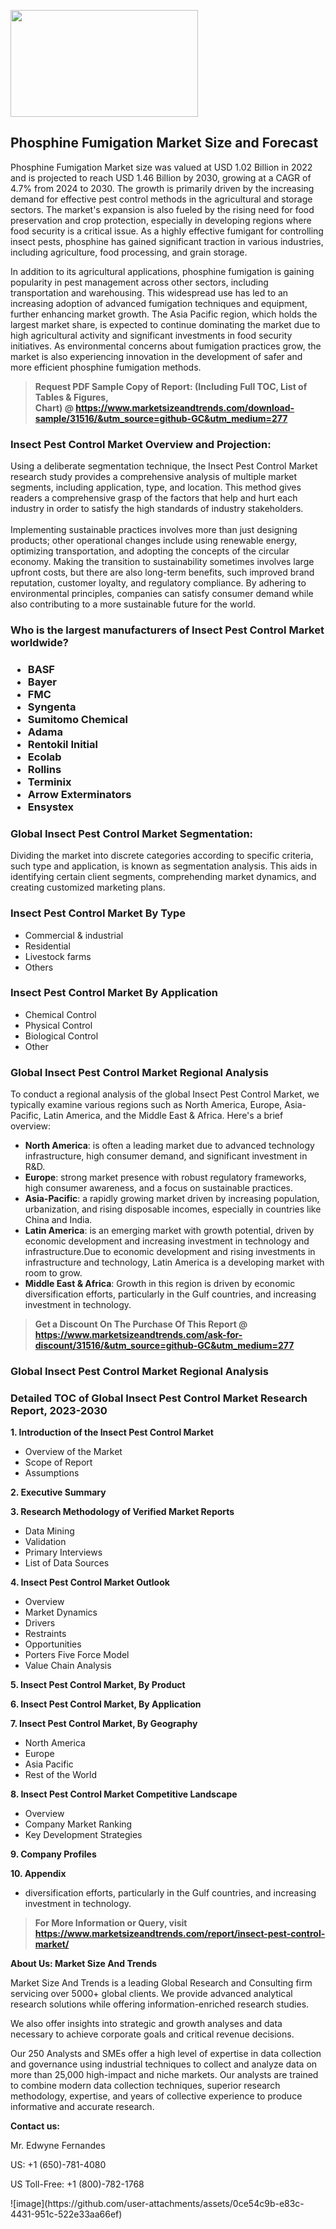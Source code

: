 <p><img class="alignnone size-medium wp-image-20088" src="https://ffe5etoiles.com/wp-content/uploads/2024/12/MST1-300x171.png" alt="" width="300" height="171" /></p><h2>Phosphine Fumigation Market Size and Forecast</h2><p>Phosphine Fumigation Market size was valued at USD 1.02 Billion in 2022 and is projected to reach USD 1.46 Billion by 2030, growing at a CAGR of 4.7% from 2024 to 2030. The growth is primarily driven by the increasing demand for effective pest control methods in the agricultural and storage sectors. The market's expansion is also fueled by the rising need for food preservation and crop protection, especially in developing regions where food security is a critical issue. As a highly effective fumigant for controlling insect pests, phosphine has gained significant traction in various industries, including agriculture, food processing, and grain storage.</p><p>In addition to its agricultural applications, phosphine fumigation is gaining popularity in pest management across other sectors, including transportation and warehousing. This widespread use has led to an increasing adoption of advanced fumigation techniques and equipment, further enhancing market growth. The Asia Pacific region, which holds the largest market share, is expected to continue dominating the market due to high agricultural activity and significant investments in food security initiatives. As environmental concerns about fumigation practices grow, the market is also experiencing innovation in the development of safer and more efficient phosphine fumigation methods.</p></p><blockquote id="" class=""><strong>Request PDF Sample Copy of Report: (Including Full TOC, List of Tables &amp; Figures, Chart)&nbsp;@&nbsp;<strong><a href="https://www.marketsizeandtrends.com/download-sample/31516/&utm_source=github-GC&utm_medium=277" target="_blank">https://www.marketsizeandtrends.com/download-sample/31516/&utm_source=github-GC&utm_medium=277</a></strong></strong></blockquote><h3 id="" class="">Insect Pest Control Market&nbsp;Overview and Projection:</h3><p id="" class="">Using a deliberate segmentation technique, the Insect Pest Control Market research study provides a comprehensive analysis of multiple market segments, including application, type, and location. This method gives readers a comprehensive grasp of the factors that help and hurt each industry in order to satisfy the high standards of industry stakeholders. <br /> <br />Implementing sustainable practices involves more than just designing products; other operational changes include using renewable energy, optimizing transportation, and adopting the concepts of the circular economy. Making the transition to sustainability sometimes involves large upfront costs, but there are also long-term benefits, such improved brand reputation, customer loyalty, and regulatory compliance. By adhering to environmental principles, companies can satisfy consumer demand while also contributing to a more sustainable future for the world.</p><h3 id="" class="">Who is the largest manufacturers of&nbsp;Insect Pest Control Market worldwide?</h3><h3 class=""><p><ul><li>BASF </li><li> Bayer </li><li> FMC </li><li> Syngenta </li><li> Sumitomo Chemical </li><li> Adama </li><li> Rentokil Initial </li><li> Ecolab </li><li> Rollins </li><li> Terminix </li><li> Arrow Exterminators </li><li> Ensystex</li></ul></p></h3><h3 id="" class="">Global&nbsp;Insect Pest Control Market Segmentation:</h3><p id="" class="">Dividing the market into discrete categories according to specific criteria, such type and application, is known as segmentation analysis. This aids in identifying certain client segments, comprehending market dynamics, and creating customized marketing plans.</p><h3 id="" class="">Insect Pest Control Market&nbsp;By Type</h3><p><p><ul><li>Commercial & industrial </li><li> Residential </li><li> Livestock farms </li><li> Others</p></li></ul></p></p><h3 id="" class="">Insect Pest Control Market&nbsp;By Application</h3><p class=""><p><ul><li>Chemical Control </li><li> Physical Control </li><li> Biological Control </li><li> Other</li></ul></p></p><h3 id="" class="">Global Insect Pest Control Market Regional Analysis</h3><p id="" class="">To conduct a regional analysis of the global Insect Pest Control Market, we typically examine various regions such as North America, Europe, Asia-Pacific, Latin America, and the Middle East &amp; Africa. Here's a brief overview:</p><ul><li><strong>North America</strong>: is often a leading market due to advanced technology infrastructure, high consumer demand, and significant investment in R&amp;D.</li><li><strong>Europe</strong>: strong market presence with robust regulatory frameworks, high consumer awareness, and a focus on sustainable practices.</li><li><strong>Asia-Pacific</strong>: a rapidly growing market driven by increasing population, urbanization, and rising disposable incomes, especially in countries like China and India.</li><li><strong>Latin America</strong>: is an emerging market with growth potential, driven by economic development and increasing investment in technology and infrastructure.Due to economic development and rising investments in infrastructure and technology, Latin America is a developing market with room to grow.</li><li><strong>Middle East &amp; Africa</strong>: Growth in this region is driven by economic diversification efforts, particularly in the Gulf countries, and increasing investment in technology.</li></ul><blockquote id="" class=""><strong>Get a Discount On The Purchase Of This Report @ <strong><a href="https://www.marketsizeandtrends.com/ask-for-discount/31516/&utm_source=github-GC&utm_medium=277" target="_blank">https://www.marketsizeandtrends.com/ask-for-discount/31516/&utm_source=github-GC&utm_medium=277</a></strong></strong></blockquote><h3 id="" class="">Global Insect Pest Control Market Regional Analysis</h3><h3 id="" class="">Detailed TOC of Global Insect Pest Control Market Research Report, 2023-2030</h3><p id="" class=""><strong>1. Introduction of the Insect Pest Control Market</strong></p><ul><li>Overview of the Market</li><li>Scope of Report</li><li>Assumptions</li></ul><p id="" class=""><strong>2. Executive Summary</strong></p><p id="" class=""><strong>3. Research Methodology of Verified Market Reports</strong></p><ul><li>Data Mining</li><li>Validation</li><li>Primary Interviews</li><li>List of Data Sources</li></ul><p id="" class=""><strong>4. Insect Pest Control Market Outlook</strong></p><ul><li>Overview</li><li>Market Dynamics</li><li>Drivers</li><li>Restraints</li><li>Opportunities</li><li>Porters Five Force Model</li><li>Value Chain Analysis</li></ul><p id="" class=""><strong>5. Insect Pest Control Market, By Product</strong></p><p id="" class=""><strong>6. Insect Pest Control Market, By Application</strong></p><p id="" class=""><strong>7. Insect Pest Control Market, By Geography</strong></p><ul><li>North America</li><li>Europe</li><li>Asia Pacific</li><li>Rest of the World</li></ul><p id="" class=""><strong>8. Insect Pest Control Market Competitive Landscape</strong></p><ul><li>Overview</li><li>Company Market Ranking</li><li>Key Development Strategies</li></ul><p id="" class=""><strong>9. Company Profiles</strong></p><p id="" class=""><strong>10. Appendix</strong></p><ul><li>diversification efforts, particularly in the Gulf countries, and increasing investment in technology.</li></ul><blockquote id="" class=""><strong>For More Information or Query, visit <strong><strong><a href="https://www.marketsizeandtrends.com/report/insect-pest-control-market/" target="_blank">https://www.marketsizeandtrends.com/report/insect-pest-control-market/</a></strong></strong></strong></blockquote><p id="" class=""><strong>About Us: Market Size And Trends</strong></p><p id="" class="">Market Size And Trends is a leading Global Research and Consulting firm servicing over 5000+ global clients. We provide advanced analytical research solutions while offering information-enriched research studies.</p><p id="" class="">We also offer insights into strategic and growth analyses and data necessary to achieve corporate goals and critical revenue decisions.</p><p id="" class="">Our 250 Analysts and SMEs offer a high level of expertise in data collection and governance using industrial techniques to collect and analyze data on more than 25,000 high-impact and niche markets. Our analysts are trained to combine modern data collection techniques, superior research methodology, expertise, and years of collective experience to produce informative and accurate research.</p><p id="" class=""><strong>Contact us:</strong></p><p id="" class="">Mr. Edwyne Fernandes</p><p id="" class="">US: +1 (650)-781-4080</p><p id="" class="">US Toll-Free: +1 (800)-782-1768</p>
![image](https://github.com/user-attachments/assets/0ce54c9b-e83c-4431-951c-522e33aa66ef)
